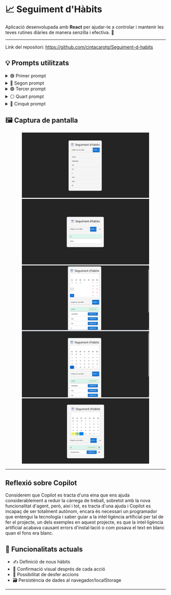 # 📈 Seguiment d'Hàbits

Aplicació desenvolupada amb **React** per ajudar-te a controlar i mantenir les teves rutines diàries de manera senzilla i efectiva. 🎯

---

Link del repositori: https://github.com/cintacarotg/Seguiment-d-habits


## 💡 Prompts utilitzats

<details>
<summary>🟢 Primer prompt</summary>

Necessito que m'ajudis a crear des de l'inici una aplicació utilitzant React, aquesta aplicació en qüestió és tracta d'una aplicació de Seguiment de hàbits. T'aniré afegint els requisits funcionals que necessito que facis.  

Primera història d'usuari:  
Com a usuari, vull definir hàbits personals per portar el control de les meves rutines.

**Criteris d'acceptació:**
- La funcionalitat ha d'estar disponible a la interfície principal.  
- L'usuari ha de poder desfer l'acció si és necessari.  
- El sistema ha de confirmar amb un missatge després de l'acció.  
- Totes les dades s'han de guardar correctament i ser accessibles posteriorment.
</details>



<details>
<summary>🔵 Segon prompt</summary>

Ara t'afegiré la segona especificació que vull, necesito que afegeixis les funcionalitats necessàries per complir aquesta història d'usuari. M'agradaria també que milloris l'aspecte visual.  
Com a usuari, vull marcar hàbits com completats per saber si he seguit els meus objectius.

**Criteris d'acceptació:**
- La funcionalitat ha d'estar disponible a la interfície principal.  
- L'usuari ha de poder desfer l'acció si és necessari.  
- El sistema ha de confirmar amb un missatge després de l'acció.  
- Totes les dades s'han de guardar correctament i ser accessibles posteriorment.
</details>



<details>
<summary>🟣 Tercer prompt</summary>

Com abans, necesito que afegeixis els requistis que menciona aquesta història d'usuari. Si pots canviar el títol de la pàgina web a Seguiment d'habits.  
Com a usuari, vull veure un calendari de compliment per visualitzar el meu progrés.

**Criteris d'acceptació:**
- La funcionalitat ha d'estar disponible a la interfície principal.  
- L'usuari ha de poder desfer l'acció si és necessari.  
- El sistema ha de confirmar amb un missatge després de l'acció.  
- Totes les dades s'han de guardar correctament i ser accessibles posteriorment.
</details>



<details>
<summary>⚪ Quart prompt</summary>

Hi ha dies que surten amb el text blanc, necesito que surti amb el color negre, ja que com el fons és blanc, no es veu.
</details>



<details>
<summary>🔴 Cinquè prompt</summary>

Per últim, et passaré l'última història d'usuari, la qual vull que facis els requisits que demana.  
Com a usuari, vull eliminar hàbits antics per mantenir només els rellevants.

**Criteris d'acceptació:**
- La funcionalitat ha d'estar disponible a la interfície principal.  
- L'usuari ha de poder desfer l'acció si és necessari.  
- El sistema ha de confirmar amb un missatge després de l'acció.  
- Totes les dades s'han de guardar correctament i ser accessibles posteriorment.
</details>



## 🖼️ Captura de pantalla

<p align="center">
  <img src="https://raw.githubusercontent.com/cintacarotg/Seguiment-d-habits/refs/heads/main/captures/1.png" width="400"/>
  <img src="https://raw.githubusercontent.com/cintacarotg/Seguiment-d-habits/refs/heads/main/captures/2.png" width="400"/>
  <img src="https://raw.githubusercontent.com/cintacarotg/Seguiment-d-habits/refs/heads/main/captures/3.png" width="400"/>
  <img src="https://raw.githubusercontent.com/cintacarotg/Seguiment-d-habits/refs/heads/main/captures/4.png" width="400"/>
  <img src="https://raw.githubusercontent.com/cintacarotg/Seguiment-d-habits/refs/heads/main/captures/5.png" width="400"/>
</p>

---

## Reflexió sobre Copilot

Considerem que Copilot es tracta d'una eina que ens ajuda considerablement a reduir la càrrega de treball, sobretot amb la nova funcionalitat d'agent, però, així i tot, es tracta d'una ajuda i Copilot es incapaç de ser totalment autònom, encara és necessari un programador que entengui la tecnología i saber guiar a la intel·ligència artificial per tal de fer el projecte, un dels exemples en aquest projecte, es que la intel·ligència artificial acabava causant errors d'instal·lació o com posava el text en blanc quan el fons era blanc.

## 🚀 Funcionalitats actuals

- ✍️ Definició de nous hàbits  
- 💬 Confirmació visual després de cada acció  
- 🔄 Possibilitat de desfer accions  
- 🗃️ Persistència de dades al navegador/localStorage  

---
